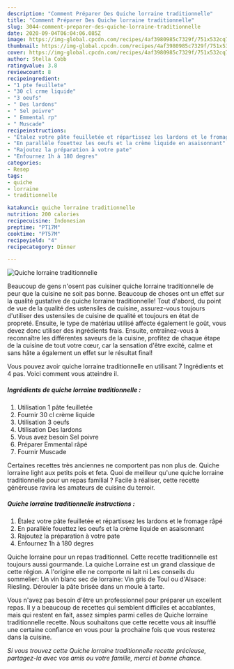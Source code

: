 ```yaml
---
description: "Comment Préparer Des Quiche lorraine traditionnelle"
title: "Comment Préparer Des Quiche lorraine traditionnelle"
slug: 3044-comment-preparer-des-quiche-lorraine-traditionnelle
date: 2020-09-04T06:04:06.085Z
image: https://img-global.cpcdn.com/recipes/4af3980985c7329f/751x532cq70/quiche-lorraine-traditionnelle-photo-principale-de-la-recette.jpg
thumbnail: https://img-global.cpcdn.com/recipes/4af3980985c7329f/751x532cq70/quiche-lorraine-traditionnelle-photo-principale-de-la-recette.jpg
cover: https://img-global.cpcdn.com/recipes/4af3980985c7329f/751x532cq70/quiche-lorraine-traditionnelle-photo-principale-de-la-recette.jpg
author: Stella Cobb
ratingvalue: 3.8
reviewcount: 8
recipeingredient:
- "1 pte feuillete"
- "30 cl crme liquide"
- "3 oeufs"
- " Des lardons"
- " Sel poivre"
- " Emmental rp"
- " Muscade"
recipeinstructions:
- "Étalez votre pâte feuilletée et répartissez les lardons et le fromage râpé"
- "En parallèle fouettez les oeufs et la crème liquide en asaisonnant"
- "Rajoutez la préparation à votre pate"
- "Enfournez 1h à 180 degres"
categories:
- Resep
tags:
- quiche
- lorraine
- traditionnelle

katakunci: quiche lorraine traditionnelle 
nutrition: 200 calories
recipecuisine: Indonesian
preptime: "PT17M"
cooktime: "PT57M"
recipeyield: "4"
recipecategory: Dinner

---
```



![Quiche lorraine traditionnelle](https://img-global.cpcdn.com/recipes/4af3980985c7329f/751x532cq70/quiche-lorraine-traditionnelle-photo-principale-de-la-recette.jpg)

Beaucoup de gens n'osent pas cuisiner quiche lorraine traditionnelle de peur que la cuisine ne soit pas bonne. Beaucoup de choses ont un effet sur la qualité gustative de quiche lorraine traditionnelle! Tout d'abord, du point de vue de la qualité des ustensiles de cuisine, assurez-vous toujours d'utiliser des ustensiles de cuisine de qualité et toujours en état de propreté. Ensuite, le type de matériau utilisé affecte également le goût, vous devez donc utiliser des ingrédients frais. Ensuite, entraînez-vous à reconnaître les différentes saveurs de la cuisine, profitez de chaque étape de la cuisine de tout votre cœur, car la sensation d'être excité, calme et sans hâte a également un effet sur le résultat final!

<!--inarticleads1-->

Vous pouvez avoir quiche lorraine traditionnelle en utilisant 7 Ingrédients et 4 pas. Voici comment vous atteindre il.

##### Ingrédients de quiche lorraine traditionnelle :

1. Utilisation 1 pâte feuilletée
1. Fournir 30 cl crème liquide
1. Utilisation 3 oeufs
1. Utilisation  Des lardons
1. Vous avez besoin  Sel poivre
1. Préparer  Emmental râpé
1. Fournir  Muscade


Certaines recettes très anciennes ne comportent pas non plus de. Quiche lorraine light aux petits pois et feta. Quoi de meilleur qu&#39;une quiche lorraine traditionnelle pour un repas familial ? Facile à réaliser, cette recette généreuse ravira les amateurs de cuisine du terroir. 

<!--inarticleads2-->

##### Quiche lorraine traditionnelle instructions :

1. Étalez votre pâte feuilletée et répartissez les lardons et le fromage râpé
1. En parallèle fouettez les oeufs et la crème liquide en asaisonnant
1. Rajoutez la préparation à votre pate
1. Enfournez 1h à 180 degres


Quiche lorraine pour un repas traditionnel. Cette recette traditionnelle est toujours aussi gourmande. La quiche Lorraine est un grand classique de cette région. A l&#39;origine elle ne comporte ni lait ni Les conseils du sommelier: Un vin blanc sec de lorraine: Vin gris de Toul ou d&#39;Alsace: Riesling. Dérouler la pâte brisée dans un moule à tarte. 

<!--inarticleads1-->

<p>
Vous n'avez pas besoin d'être un professionnel pour préparer un excellent repas. Il y a beaucoup de recettes qui semblent difficiles et accablantes, mais qui restent en fait, assez simples parmi celles de Quiche lorraine traditionnelle recette. Nous souhaitons que cette recette vous ait insufflé une certaine confiance en vous pour la prochaine fois que vous resterez dans la cuisine.
</p>

<p>
<i>Si vous trouvez cette Quiche lorraine traditionnelle recette précieuse, partagez-la avec vos amis ou votre famille, merci et bonne chance.</i>
</p>
